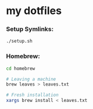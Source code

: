 # my dotfiles

### Setup Symlinks:
```bash
./setup.sh
```

### Homebrew:
```bash
cd homebrew

# Leaving a machine
brew leaves > leaves.txt

# Fresh installation
xargs brew install < leaves.txt
```
